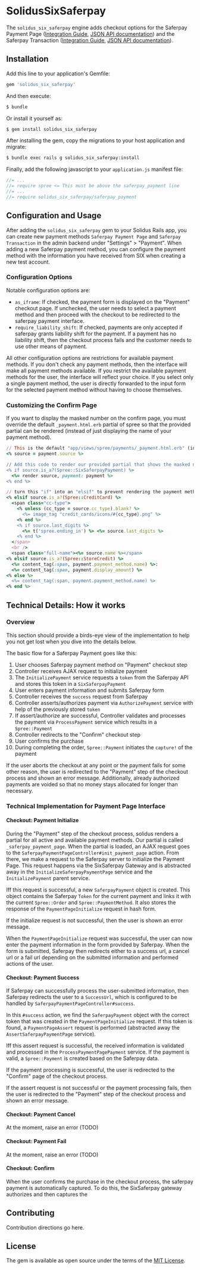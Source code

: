# SolidusSixSaferpay
The `solidus_six_saferpay` engine adds checkout options for the Saferpay Payment Page ([Integration Guide](https://saferpay.github.io/sndbx/Integration_PP.html), [JSON API documentation](http://saferpay.github.io/jsonapi/#ChapterPaymentPage)) and the Saferpay Transaction ([Integration Guide](https://saferpay.github.io/sndbx/Integration_trx.html), [JSON API documentation](https://saferpay.github.io/sndbx/Integration_trx.html)).


## Installation
Add this line to your application's Gemfile:

```ruby
gem 'solidus_six_saferpay'
```

And then execute:
```bash
$ bundle
```

Or install it yourself as:
```bash
$ gem install solidus_six_saferpay
```

After installing the gem, copy the migrations to your host application and migrate:

```bash
$ bundle exec rails g solidus_six_saferpay:install
```

Finally, add the following javascript to your `application.js` manifest file:

```javascript
//= ...
//= require spree <= This must be above the saferpay_payment line
//= ...
//= require solidus_six_saferpay/saferpay_payment
```

## Configuration and Usage
After adding the `solidus_six_saferpay` gem to your Solidus Rails app, you can create new payment methods `Saferpay Payment Page` and `Saferpay Transaction` in the admin backend under "Settings" > "Payment". When adding a new Saferpay payment method, you can configure the payment method with the information you have received from SIX when creating a new test account.

### Configuration Options

Notable configuration options are:

* `as_iframe`: If checked, the payment form is displayed on the "Payment" checkout page. If unchecked, the user needs to select a payment method and then proceed with the checkout to be redirected to the saferpay payment interface.
* `require_liability_shift`: If checked, payments are only accepted if saferpay grants liability shift for the payment. If a payment has no liability shift, then the checkout process fails and the customer needs to use other means of payment.

All other configuration options are restrictions for available payment methods. If you don't check any payment methods, then the interface will make all payment methods available. If you restrict the available payment methods for the user, the interface will reflect your choice. If you select only a single payment method, the user is directly forwarded to the input form for the selected payment method without having to choose themselves.

### Customizing the Confirm Page
If you want to display the masked number on the confirm page, you must override the default `_payment.html.erb` partial of spree so that the provided partial can be rendered (instead of just displaying the name of your payment method).

```ruby
// This is the default "app/views/spree/payments/_payment.html.erb" (including our modification)
<% source = payment.source %>

// Add this code to render our provided partial that shows the masked number
<% if source.is_a?(Spree::SixSaferpayPayment) %>
  <%= render source, payment: payment %>
<% end %>

// turn this "if" into an "elsif" to prevent rendering the payment method name
<% elsif source.is_a?(Spree::CreditCard) %>
  <span class="cc-type">
    <% unless (cc_type = source.cc_type).blank? %>
      <%= image_tag "credit_cards/icons/#{cc_type}.png" %>
    <% end %>
    <% if source.last_digits %>
      <%= t('spree.ending_in') %> <%= source.last_digits %>
    <% end %>
  </span>
  <br />
  <span class="full-name"><%= source.name %></span>
<% elsif source.is_a?(Spree::StoreCredit) %>
  <%= content_tag(:span, payment.payment_method.name) %>:
  <%= content_tag(:span, payment.display_amount) %>
<% else %>
  <%= content_tag(:span, payment.payment_method.name) %>
<% end %>
```

## Technical Details: How it works

### Overview

This section should provide a birds-eye view of the implementation to help you not get lost when you dive into the details below.

The basic flow for a Saferpay Payment goes like this:

1. User chooses Saferpay payment method on "Payment" checkout step
2. Controller receives AJAX request to initialize payment
3. The `InitializePayment` service requests a `token` from the Saferpay API and stores this token in a `SixSaferpayPayment`
4. User enters payment information and submits Saferpay form
5. Controller receives the `success` request from Saferpay
6. Controller asserts/authorizes payment via `AuthorizePayment` service with help of the previously stored `token`
7. If assert/authorize are successful, Controller validates and processes the payment via `ProcessPayment` service which results in a `Spree::Payment`
8. Controller redirects to the "Confirm" checkout step
9. User confirms the purchase
10. During completing the order, `Spree::Payment` initiates the `capture!` of the payment

If the user aborts the checkout at any point or the payment fails for some other reason, the user is redirected to the "Payment" step of the checkout process and shown an error message.
Additionally, already authorized payments are voided so that no money stays allocated for longer than necessary.

### Technical Implementation for Payment Page Interface

#### Checkout: Payment Initialize
During the "Payment" step of the checkout process, solidus renders a partial for all active and available payment methods. Our partial is called `_saferpay_payment_page`.
When the partial is loaded, an AJAX request goes to the `SaferpayPaymentPageController#init_payment_page` action.
From there, we make a request to the Saferpay server to initialize the Payment Page. This request happens via the SixSaferpay Gateway and is abstracted away in the `InitializeSaferpayPaymentPage` service and the `InitializePayment` parent service.

Iff this request is successful, a new `SaferpayPayment` object is created. This object contains the Saferpay `Token` for the current payment and links it with the current `Spree::Order` and `Spree::PaymentMethod`. It also stores the response of the `PaymentPageInitialize` request in hash form.

If the initialize request is not successful, then the user is shown an error message.

When the `PaymentPageInitialize` request was successful, the user can now enter the payment information in the form provided by Saferpay. When the form is submitted, Saferpay then redirects either to a success url, a cancel url or a fail url depending on the submitted information and performed actions of the user.

#### Checkout: Payment Success
If Saferpay can successfully process the user-submitted information, then Saferpay redirects the user to a `SuccessUrl`, which is configured to be handled by `SaferpayPaymentPageController#success`.

In this `#success` action, we find the `SaferpayPayment` object with the correct token that was created in the `PaymentPageInitialize` request. If this token is found, a `PaymentPageAssert` request is performed (abstracted away the `AssertSaferpayPaymentPage` service).

Iff this assert request is successful, the received information is validated and processed in the `ProcessPaymentPagePayment` service. If the payment is valid, a `Spree::Payment` is created based on the Saferpay data.

If the payment processing is successful, the user is redirected to the "Confirm" page of the checkout process.

If the assert request is not successful or the payment processing fails, then the user is redirected to the "Payment" step of the checkout process and shown an error message.

#### Checkout: Payment Cancel
At the moment, raise an error (TODO)

#### Checkout: Payment Fail
At the moment, raise an error (TODO)


#### Checkout: Confirm
When the user confirms the purchase in the checkout process, the saferpay payment is automatically captured. To do this, the SixSaferpay gateway authorizes and then captures the




## Contributing
Contribution directions go here.

## License
The gem is available as open source under the terms of the [MIT License](https://opensource.org/licenses/MIT).
